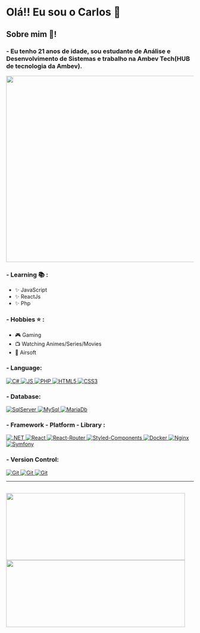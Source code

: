 # Olá!! Eu sou o Carlos 🤙

## Sobre mim 💬!
### - Eu tenho 21 anos de idade, sou estudante de Análise e Desenvolvimento de Sistemas e trabalho na Ambev Tech(HUB de tecnologia da Ambev).
<div display: "inline_block">

<img src="https://user-images.githubusercontent.com/60518820/128395849-06e841bc-7c73-4b78-b61c-a5298b698edf.gif" width="1000" height="500" >

<p align="left">
  
### - Learning 📚 :
- ✨ JavaScript 
- ✨ ReactJs
- ✨ Php
  
### - Hobbies ⭐ :
- 🎮 Gaming
- 📺 Watching Animes/Series/Movies
- 🔫 Airsoft
 </p>
 
### - Language:

<a href="#">
   <img src="https://img.shields.io/badge/C%23-239120?style=for-the-badge&logo=c-sharp&logoColor=white" alt="C#">
</a>

<a href="#">
   <img src="https://img.shields.io/badge/JavaScript-F7DF1E?style=for-the-badge&logo=javascript&logoColor=black" alt="JS">
</a>

<a href="#">
   <img src="https://img.shields.io/badge/PHP-777BB4?style=for-the-badge&logo=php&logoColor=white" alt="PHP">
</a>

<a href="#">
   <img src="https://img.shields.io/badge/HTML5-E34F26?style=for-the-badge&logo=html5&logoColor=white" alt="HTML5">
</a>

<a href="#">
   <img src="https://img.shields.io/badge/CSS3-1572B6?style=for-the-badge&logo=css3&logoColor=white" alt="CSS3">
</a>

### - Database:

<a href="#">
   <img src="https://img.shields.io/badge/Microsoft%20SQL%20Sever-CC2927?style=for-the-badge&logo=microsoft%20sql%20server&logoColor=white" alt="SqlServer">
</a>

<a href="#">
   <img src="https://img.shields.io/badge/MySQL-00000F?style=for-the-badge&logo=mysql&logoColor=white" alt="MySql">
</a>

<a href="#">
   <img src="https://img.shields.io/badge/MariaDB-003545?style=for-the-badge&logo=mariadb&logoColor=white" alt="MariaDb">
</a>

### - Framework - Platform - Library :

<a href="#">
   <img src="https://img.shields.io/badge/.NET-512BD4?style=for-the-badge&logo=dotnet&logoColor=white" alt=".NET">
</a>

<a href="#">
   <img src="https://img.shields.io/badge/React-20232A?style=for-the-badge&logo=react&logoColor=61DAFB" alt="React">
</a>

<a href="#">
   <img src="https://img.shields.io/badge/React_Router-CA4245?style=for-the-badge&logo=react-router&logoColor=white" alt="React-Router">
</a>

<a href="#">
   <img src="https://img.shields.io/badge/styled--components-DB7093?style=for-the-badge&logo=styled-components&logoColor=white" alt="Styled-Components">
</a>


<a href="#">
   <img src="https://img.shields.io/badge/Docker-2CA5E0?style=for-the-badge&logo=docker&logoColor=white" alt="Docker">
</a>

<a href="#">
   <img src="https://img.shields.io/badge/Nginx-009639?style=for-the-badge&logo=nginx&logoColor=white" alt="Nginx">
</a>

<a href="#">
   <img src="https://img.shields.io/badge/Symfony-000000?style=for-the-badge&logo=Symfony&logoColor=white" alt="Symfony">
</a>



### - Version Control:

<a href="#">
   <img src="https://img.shields.io/badge/git-%23F05033.svg?style=for-the-badge&logo=git&logoColor=white" alt="Git">
</a>

<a href="#">
   <img src="https://img.shields.io/badge/gitlab-%23181717.svg?style=for-the-badge&logo=gitlab&logoColor=white" alt="Git">
</a>

<a href="#">
   <img src="https://img.shields.io/badge/github-%23121011.svg?style=for-the-badge&logo=github&logoColor=white" alt="Git">
</a>

<hr>

</div>

</br>

<div display: "inline_block">
<img src="https://github-readme-stats.vercel.app/api?username=CarlosPires3b&theme=dark&include_all_commits=true&show_icons=true" width="480" height="180"  />
<img src="https://github-readme-stats.vercel.app/api/top-langs/?username=CarlosPires3b&layout=compact&langs_count=16&theme=dark" width="480" height="180" />

</div>
